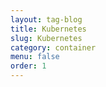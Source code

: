 ```yaml
---
layout: tag-blog
title: Kubernetes
slug: Kubernetes
category: container
menu: false
order: 1
---
```

